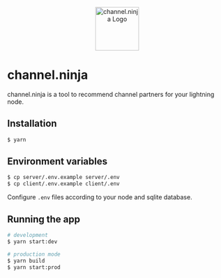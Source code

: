 <p align="center">
  <a href="https://channel.ninja" target="blank"><img src="https://channel.ninja/logo192.png" width="100" alt="channel.ninja Logo" /></a>
</p>

# channel.ninja

channel.ninja is a tool to recommend channel partners for your lightning node.

## Installation

```bash
$ yarn
```

## Environment variables

```bash
$ cp server/.env.example server/.env
$ cp client/.env.example client/.env
```

Configure `.env` files according to your node and sqlite database.

## Running the app

```bash
# development
$ yarn start:dev

# production mode
$ yarn build
$ yarn start:prod
```
